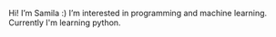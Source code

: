 Hi! I’m Samila :)
I’m interested in programming and machine learning.
Currently I'm learning python.
